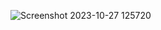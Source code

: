 ![Screenshot 2023-10-27 125720](https://github.com/abhishekv1000/Weather-WebApp/assets/114013340/7f3a68c1-3279-4c97-ab45-08615b3abf3d)
